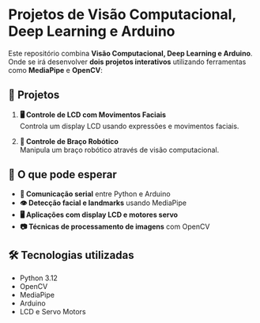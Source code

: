 # Projetos de Visão Computacional, Deep Learning e Arduino

Este repositório combina **Visão Computacional, Deep Learning e Arduino**. Onde se irá desenvolver **dois projetos interativos** utilizando ferramentas como **MediaPipe** e **OpenCV**:

## 🚀 Projetos

1. **🖥️ Controle de LCD com Movimentos Faciais**  
   Controla um display LCD usando expressões e movimentos faciais.

2. **🤖 Controle de Braço Robótico**  
   Manipula um braço robótico através de visão computacional.

## 🎯 O que pode esperar

- **🔌 Comunicação serial** entre Python e Arduino
- **👁️ Detecção facial e landmarks** usando MediaPipe
- **🖥️ Aplicações com display LCD e motores servo**
- **📷 Técnicas de processamento de imagens** com OpenCV

## 🛠️ Tecnologias utilizadas

- Python 3.12
- OpenCV
- MediaPipe
- Arduino
- LCD e Servo Motors
